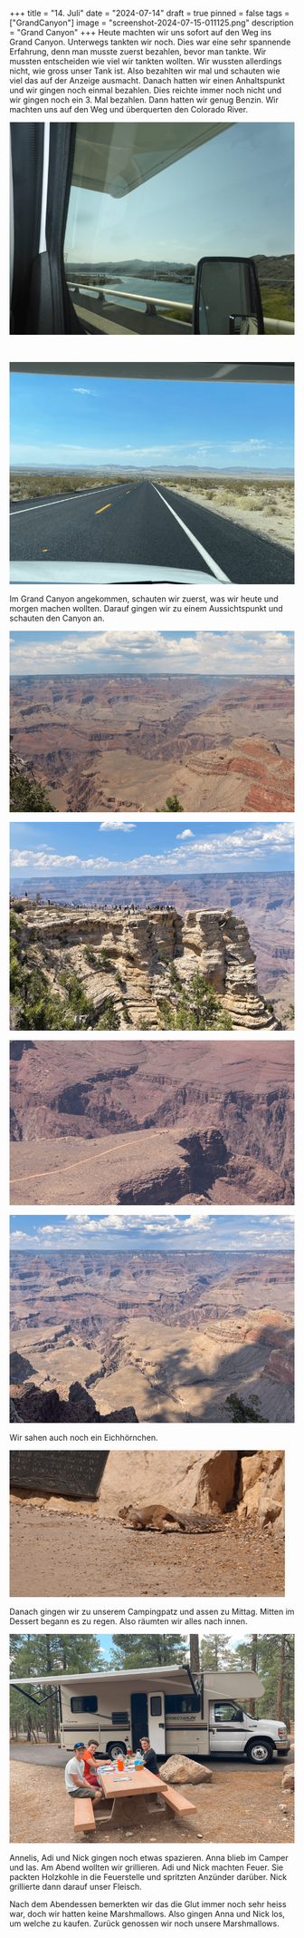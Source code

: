 +++
title = "14. Juli"
date = "2024-07-14"
draft = true
pinned = false
tags = ["GrandCanyon"]
image = "screenshot-2024-07-15-011125.png"
description = "Grand Canyon"
+++
Heute machten wir uns sofort auf den Weg ins Grand Canyon. Unterwegs tankten wir noch. Dies war eine sehr spannende Erfahrung, denn man musste zuerst bezahlen, bevor man tankte. Wir mussten entscheiden wie viel wir tankten wollten. Wir wussten allerdings nicht, wie gross unser Tank ist. Also bezahlten wir mal und schauten wie viel das auf der Anzeige ausmacht. Danach hatten wir einen Anhaltspunkt und wir gingen noch einmal bezahlen. Dies reichte immer noch nicht und wir gingen noch ein 3. Mal bezahlen. Dann hatten wir genug Benzin. Wir machten uns auf den Weg und überquerten den Colorado River.

![Colorado River](screenshot-2024-07-15-011206.png)

 

![Die geraden Strassen](screenshot-2024-07-15-011132.png)

Im Grand Canyon angekommen, schauten wir zuerst, was wir heute und morgen machen wollten. Darauf gingen wir zu einem Aussichtspunkt und schauten den Canyon an.

![](screenshot-2024-07-17-031210.png)

![](screenshot-2024-07-15-011144.png)

![](screenshot-2024-07-17-031224.png)

![](screenshot-2024-07-15-011150.png)

Wir sahen auch noch ein Eichhörnchen.

![](screenshot-2024-07-17-031217.png)

Danach gingen wir zu unserem Campingpatz und assen zu Mittag. Mitten im Dessert begann es zu regen. Also räumten wir alles nach innen.

![](screenshot-2024-07-15-011159.png)

Annelis, Adi und Nick gingen noch etwas spazieren. Anna blieb im Camper und las. Am Abend wollten wir grillieren. Adi und Nick machten Feuer. Sie packten Holzkohle in die Feuerstelle und spritzten Anzünder darüber. Nick grillierte dann darauf unser Fleisch.

Nach dem Abendessen bemerkten wir das die Glut immer noch sehr heiss war, doch wir hatten keine Marshmallows. Also gingen Anna und Nick los, um welche zu kaufen. Zurück genossen wir noch unsere Marshmallows.